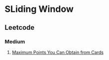 # SLiding Window

## Leetcode

### Medium
1. [Maximum Points You Can Obtain from Cards](https://leetcode.com/problems/maximum-points-you-can-obtain-from-cards/description/)
